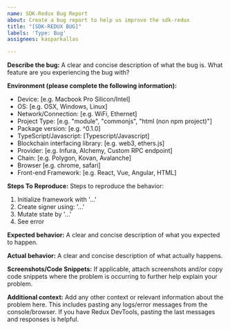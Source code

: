 ```yaml
---
name: SDK-Redux Bug Report
about: Create a bug report to help us improve the sdk-redux
title: "[SDK-REDUX BUG]"
labels: 'Type: Bug'
assignees: kasparkallas

---
```


**Describe the bug:**
A clear and concise description of what the bug is. What feature are you experiencing the bug with?

**Environment (please complete the following information):**
  - Device: [e.g. Macbook Pro Silicon/Intel]
  - OS: [e.g. OSX, Windows, Linux]
  - Network/Connection: [e.g. WiFi, Ethernet] 
  - Project Type: [e.g. "module", "commonjs", "html (non npm project)"]
  - Package version: [e.g. ^0.1.0]
  - TypeScript/Javascript: [Typescript/Javascript]
  - Blockchain interfacing library: [e.g. web3, ethers.js]
  - Provider: [e.g. Infura, Alchemy, Custom RPC endpoint]
  - Chain: [e.g. Polygon, Kovan, Avalanche]
  - Browser [e.g. chrome, safari]
  - Front-end Framework: [e.g. React, Vue, Angular, HTML]

**Steps To Reproduce:**
Steps to reproduce the behavior:
1. Initialize framework with '...'
2. Create signer using: '...'
3. Mutate state by '...'
4. See error

**Expected behavior:**
A clear and concise description of what you expected to happen.

**Actual behavior:**
A clear and concise description of what actually happens.

**Screenshots/Code Snippets:**
If applicable, attach screenshots and/or copy code snippets where the problem is occurring to further help explain your problem.

**Additional context:**
Add any other context or relevant information about the problem here. This includes pasting any logs/error messages from the console/browser. If you have Redux DevTools, pasting the last messages and responses is helpful.
